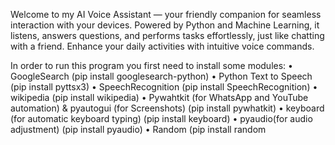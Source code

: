 Welcome to my AI Voice Assistant — your friendly companion for seamless interaction with your devices. Powered by Python and Machine Learning, it listens, answers questions, and performs tasks effortlessly, just like chatting with a friend. Enhance your daily activities with intuitive voice commands.

In order to run this program you first need to install some modules:
    • GoogleSearch
        (pip install googlesearch-python)
    • Python Text to Speech
        (pip install pyttsx3)
    • SpeechRecognition
        (pip install SpeechRecognition)
    • wikipedia
        (pip install wikipedia)
    • Pywahtkit (for WhatsApp and YouTube automation) & pyautogui (for Screenshots)
        (pip install pywhatkit)
    • keyboard (for automatic keyboard typing)
        (pip install keyboard)
    • pyaudio(for audio adjustment)
        (pip install pyaudio)
    • Random
        (pip install random
